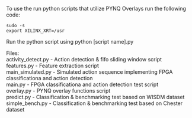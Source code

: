 To use the run python scripts that utilize PYNQ Overlays run the following code:

```
sudo -s
export XILINX_XRT=/usr
```

Run the python script using python [script name].py

Files:<br />
activity_detect.py - Action detection & fifo sliding window script<br />
features.py - Feature extraction script<br />
main_simulated.py - Simulated action sequence implementing FPGA classificationa and action detection<br />
main.py - FPGA classificationa and action detection test script<br />
overlay.py - PYNQ overlay functions script<br />
predict.py - Classification & benchmarking test based on WISDM dataset<br />
simple_bench.py - Classification & benchmarking test based on Chester dataset<br />
